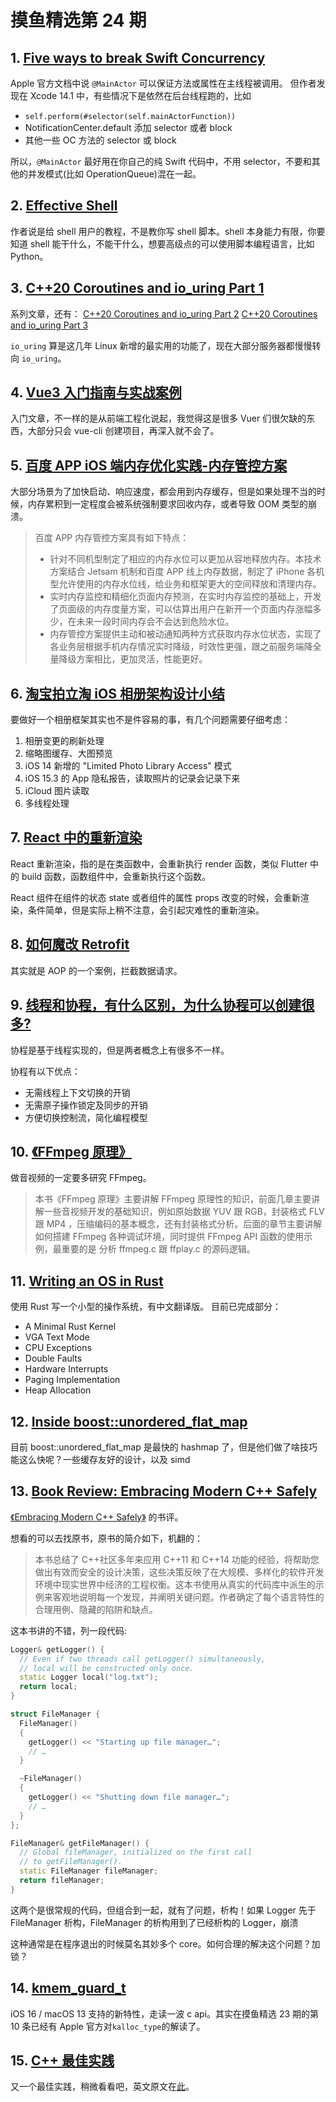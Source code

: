 # 摸鱼精选第 24 期

## 1. [Five ways to break Swift Concurrency](http://blog.hobbyistsoftware.com/2022/11/five-ways-to-break-swift-concurrency/)

Apple 官方文档中说 `@MainActor` 可以保证方法或属性在主线程被调用。
但作者发现在 Xcode 14.1 中，有些情况下是依然在后台线程跑的，比如

- `self.perform(#selector(self.mainActorFunction))`
- NotificationCenter.default 添加 selector 或者 block
- 其他一些 OC 方法的 selector 或 block

所以，`@MainActor` 最好用在你自己的纯 Swift 代码中，不用 selector，不要和其他的并发模式(比如 OperationQueue)混在一起。

## 2. [Effective Shell](https://effective-shell.com/)

作者说是给 shell 用户的教程，不是教你写 shell 脚本。shell 本身能力有限，你要知道 shell 能干什么，不能干什么，想要高级点的可以使用脚本编程语言，比如 Python。

## 3. [C++20 Coroutines and io_uring Part 1](https://pabloariasal.github.io/2022/11/12/couring-1/)

系列文章，还有：
[C++20 Coroutines and io_uring Part 2](https://pabloariasal.github.io/2022/11/13/couring-2/)
[C++20 Coroutines and io_uring Part 3](https://pabloariasal.github.io/2022/11/13/couring-3/)

`io_uring` 算是这几年 Linux 新增的最实用的功能了，现在大部分服务器都慢慢转向 `io_uring`。

## 4. [Vue3 入门指南与实战案例](https://vue3.chengpeiquan.com/)

入门文章，不一样的是从前端工程化说起，我觉得这是很多 Vuer 们很欠缺的东西，大部分只会 vue-cli 创建项目，再深入就不会了。

## 5. [百度 APP iOS 端内存优化实践-内存管控方案](https://mp.weixin.qq.com/s/VdB4mavBKVol3oynKjiM4g)

大部分场景为了加快启动、响应速度，都会用到内存缓存，但是如果处理不当的时候，内存累积到一定程度会被系统强制要求回收内存，或者导致 OOM 类型的崩溃。

> 百度 APP 内存管控方案具有如下特点：
>
> - 针对不同机型制定了相应的内存水位可以更加从容地释放内存。本技术方案结合 Jetsam 机制和百度 APP 线上内存数据，制定了 iPhone 各机型允许使用的内存水位线，给业务和框架更大的空间释放和清理内存。
> - 实时内存监控和精细化页面内存预测，在实时内存监控的基础上，开发了页面级的内存度量方案，可以估算出用户在新开一个页面内存涨幅多少，在未来一段时间内存会不会达到危险水位。
> - 内存管控方案提供主动和被动通知两种方式获取内存水位状态，实现了各业务层根据手机内存情况实时降级，时效性更强，跟之前服务端降全量降级方案相比，更加灵活，性能更好。

## 6. [淘宝拍立淘 iOS 相册架构设计小结](https://mp.weixin.qq.com/s/ldbwl9nLxWyyBmk3bgX82A)

要做好一个相册框架其实也不是件容易的事，有几个问题需要仔细考虑：

1. 相册变更的刷新处理
2. 缩略图缓存、大图预览
3. iOS 14 新增的 "Limited Photo Library Access" 模式
4. iOS 15.3 的 App 隐私报告，读取照片的记录会记录下来
5. iCloud 图片读取
6. 多线程处理

## 7. [React 中的重新渲染](https://mp.weixin.qq.com/s/ADx8PuNvg4xVVLBeh265kw)

React 重新渲染，指的是在类函数中，会重新执行 render 函数，类似 Flutter 中的 build 函数，函数组件中，会重新执行这个函数。

React 组件在组件的状态 state 或者组件的属性 props 改变的时候，会重新渲染，条件简单，但是实际上稍不注意，会引起灾难性的重新渲染。

## 8. [如何魔改 Retrofit](https://mp.weixin.qq.com/s/otTO9YDoROL6_ANRYtSxZQ)

其实就是 AOP 的一个案例，拦截数据请求。

## 9. [线程和协程，有什么区别，为什么协程可以创建很多?](https://coding3min.com/question/%e7%ba%bf%e7%a8%8b%e5%92%8c%e5%8d%8f%e7%a8%8b%ef%bc%8c%e6%9c%89%e4%bb%80%e4%b9%88%e5%8c%ba%e5%88%ab%ef%bc%8c%e4%b8%ba%e4%bb%80%e4%b9%88%e5%8d%8f%e7%a8%8b%e5%8f%af%e4%bb%a5%e5%88%9b%e5%bb%ba%e5%be%88)

协程是基于线程实现的，但是两者概念上有很多不一样。

协程有以下优点：

- 无需线程上下文切换的开销
- 无需原子操作锁定及同步的开销
- 方便切换控制流，简化编程模型

## 10. [《FFmpeg 原理》](https://ffmpeg.xianwaizhiyin.net/)

做音视频的一定要多研究 FFmpeg。

> 本书《FFmpeg 原理》主要讲解 FFmpeg 原理性的知识，前面几章主要讲解一些音视频开发的基础知识，例如原始数据 YUV 跟 RGB，封装格式 FLV 跟 MP4 ，压缩编码的基本概念，还有封装格式分析。后面的章节主要讲解如何搭建 FFmpeg 各种调试环境，同时提供 FFmpeg API 函数的使用示例，最重要的是 分析 ffmpeg.c 跟 ffplay.c 的源码逻辑。

## 11. [Writing an OS in Rust ](https://os.phil-opp.com/zh-CN/)

使用 Rust 写一个小型的操作系统，有中文翻译版。
目前已完成部分：

- A Minimal Rust Kernel
- VGA Text Mode
- CPU Exceptions
- Double Faults
- Hardware Interrupts
- Paging Implementation
- Heap Allocation

## 12. [Inside boost::unordered_flat_map]()

目前 boost::unordered_flat_map 是最快的 hashmap 了，但是他们做了啥技巧能这么快呢？一些缓存友好的设计，以及 simd

## 13. [Book Review: Embracing Modern C++ Safely]()

[《Embracing Modern C++ Safely》](https://vittorioromeo.info/emcpps.html) 的书评。

想看的可以去找原书，原书的简介如下，机翻的：

> 本书总结了 C++社区多年来应用 C++11 和 C++14 功能的经验，将帮助您做出有效而安全的设计决策，这些决策反映了在大规模、多样化的软件开发环境中现实世界中经济的工程权衡。这本书使用从真实的代码库中派生的示例来客观地说明每一个发现，并阐明关键问题。作者确定了每个语言特性的合理用例、隐藏的陷阱和缺点。

这本书讲的不错，列一段代码:

```cpp
Logger& getLogger() {
  // Even if two threads call getLogger() simultaneously,
  // local will be constructed only once.
  static Logger local("log.txt");
  return local;
}

struct FileManager {
  FileManager()
  {
    getLogger() << "Starting up file manager…";
    // …
  }

  ~FileManager()
  {
    getLogger() << "Shutting down file manager…";
    // …
  }
};

FileManager& getFileManager() {
  // Global fileManager, initialized on the first call
  // to getFileManager().
  static FileManager fileManager;
  return fileManager;
}

```

这两个是很常规的代码，但组合到一起，就有了问题，析构！如果 Logger 先于 FileManager 析构，FileManager 的析构用到了已经析构的 Logger，崩溃

这种通常是在程序退出的时候莫名其妙多个 core。如何合理的解决这个问题？加锁？

## 14. [kmem_guard_t](https://saaramar.github.io/kmem_guard_t_blogpost/)

iOS 16 / macOS 13 支持的新特性，走读一波 c api。其实在摸鱼精选 23 期的第 10 条已经有 Apple 官方对`kalloc_type`的解读了。

## 15. [C++ 最佳实践](https://mp.weixin.qq.com/mp/appmsgalbum?__biz=MzU2MTgxODgwNA==&action=getalbum&album_id=2399214812871327747&scene=173&from_msgid=2247485849&from_itemidx=1&count=3&nolastread=1#wechat_redirect)

又一个最佳实践，稍微看看吧，英文原文在[此](https://github.com/cpp-best-practices/cppbestpractices)。
